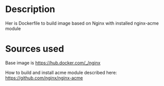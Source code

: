 ﻿# Description 
Her is Dockerfile to build image based on Nginx with installed nginx-acme module

# Sources used 
Base image is https://hub.docker.com/_/nginx

How to build and install acme module described here: https://github.com/nginx/nginx-acme 


